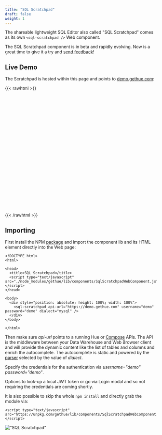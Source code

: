 ```yaml
---
title: "SQL Scratchpad"
draft: false
weight: 1
---
```


The shareable lightweight SQL Editor also called "SQL Scratchpad" comes as its own `<sql-scratchpad />` Web component.

The SQL Scratchpad component is in beta and rapidly evolving. Now is a great time to give it a try and [send feedback](https://github.com/cloudera/hue/issues)!

## Live Demo

The Scratchpad is hosted within this page and points to [demo.gethue.com](https://demo.gethue.com/):

{{< rawhtml >}}
<p>
  <div style="position: absolute; height: 25%; width: 70%">
    <sql-scratchpad api-url="https://demo.gethue.com" username="demo" password="demo" dialect="mysql" />
  </div>

  <script type="text/javascript" src="https://unpkg.com/gethue/lib/components/SqlScratchpadWebComponent.js"></script>

  <br><br><br><br><br><br><br><br><br><br><br><br><br><br><br><br><br><br><br><br><br><br>
</p>
{{< /rawhtml >}}


## Importing

First install the NPM [package](/developer/components/) and import the component lib and its HTML element directly into the Web page:

    <!DOCTYPE html>
    <html>

    <head>
      <title>SQL Scratchpad</title>
      <script type="text/javascript" src="./node_modules/gethue/lib/components/SqlScratchpadWebComponent.js"></script>
    </head>

    <body>
      <div style="position: absolute; height: 100%; width: 100%">
        <sql-scratchpad api-url="https://demo.gethue.com" username="demo" password="demo" dialect="mysql" />
      </div>
    </body>

    </html>

Then make sure *api-url* points to a running Hue or [Compose](https://github.com/gethue/compose) APIs. The API is the middleware between your Data Warehouse and Web Browser client and will provide the dynamic content like the list of tables and columns and enrich the autocomplete. The autocomplete is static and powered by the [parser](/developer/components/parsers/) selected by the value of *dialect*.

Specify the credentials for the authentication via *username="demo" password="demo"*.

Options to look-up a local JWT token or go via Login modal and so not requiring the credentials are coming shortly.


It is also possible to skip the whole `npm install` and directly grab the module via:

    <script type="text/javascript" src="https://unpkg.com/gethue/lib/components/SqlScratchpadWebComponent.js"></script>

!["SQL Scratchpad"](https://cdn.gethue.com/uploads/2021/05/sql-scratchpad-v0.5.png)
